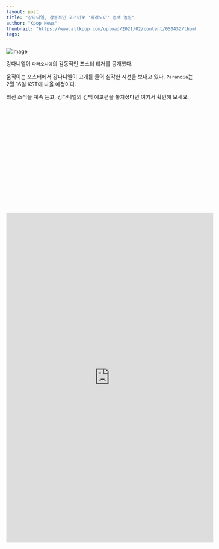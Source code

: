 ```yaml
---
layout: post
title: "강다니엘, 감동적인 포스터로 '파라노아' 컴백 놀림"
author: "Kpop News"
thumbnail: "https://www.allkpop.com/upload/2021/02/content/050432/thumb/1612517526-200205-kangdaniel.jpg"
tags: 
---
```



![image](https://www.allkpop.com/upload/2021/02/content/050432/1612517526-200205-kangdaniel.jpg)

강다니엘이 `파라오니아`의 감동적인 포스터 티저를 공개했다.

움직이는 포스터에서 강다니엘이 고개를 들어 심각한 시선을 보내고 있다. `Paranoia`는 2월 16일 KST에 나올 예정이다.

최신 소식을 계속 듣고, 강다니엘의 컴백 예고편을 놓치셨다면 여기서 확인해 보세요.


<div class="video_wrapper" style="padding-top: 56.25%;">
    <iframe id="twitter-widget-0" scrolling="no" frameborder="0" allowtransparency="true" allowfullscreen="true" class="" style="position: static; visibility: visible; width: 550px; height: 876px; display: block; flex-grow: 1;" title="Twitter Tweet" src="https://platform.twitter.com/embed/index.html?creatorScreenName=allkpop&amp;dnt=false&amp;embedId=twitter-widget-0&amp;frame=false&amp;hideCard=false&amp;hideThread=false&amp;id=1357614952094302209&amp;lang=en&amp;origin=https%3A%2F%2Fwww.allkpop.com%2Farticle%2F2021%2F02%2Fkang-daniel-teases-paranoia-comeback-with-moving-poster&amp;siteScreenName=allkpop&amp;theme=light&amp;widgetsVersion=ed20a2b%3A1601588405575&amp;width=550px" data-tweet-id="1357614952094302209"></iframe>
</div>
